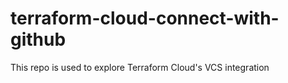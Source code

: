 # terraform-cloud-connect-with-github
This repo is used to explore Terraform Cloud's VCS integration
